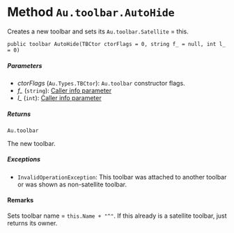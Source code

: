 # Method `Au.toolbar.AutoHide`

Creates a new toolbar and sets its `Au.toolbar.Satellite` = this.

```
public toolbar AutoHide(TBCtor ctorFlags = 0, string f_ = null, int l_ = 0)
```

##### Parameters

- *ctorFlags*  (`Au.Types.TBCtor`):
    `Au.toolbar` constructor flags.
- *f_*  (`string`):
    [Caller info parameter](../articles/Caller%20info%20parameter.html)
- *l_*  (`int`):
    [Caller info parameter](../articles/Caller%20info%20parameter.html)

##### Returns

`Au.toolbar`

The new toolbar.

##### Exceptions

- `InvalidOperationException`:
    This toolbar was attached to another toolbar or was shown as non-satellite toolbar.

#### Remarks

Sets toolbar name = `this.Name + "^"`. If this already is a satellite toolbar, just returns its owner.